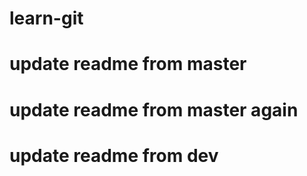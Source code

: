 # learn-git

# update readme from master

# update readme from master again

# update readme from dev
